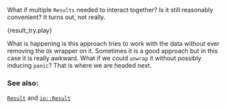 What if multiple `Results` needed to interact together? Is it still reasonably convenient?
It turns out, not really.

{result_try.play}

What is happening is this approach tries to work with the data without ever removing the `Ok`
wrapper on it. Sometimes it is a good approach but in this case it is really awkward. What if
we could `unwrap` it without possibly inducing `panic`? That is where we are headed next.

### See also:

[`Result`][result] and [`io::Result`][io_result]

[result]: http://doc.rust-lang.org/std/result/enum.Result.html
[io_result]: http://doc.rust-lang.org/std/io/type.Result.html
